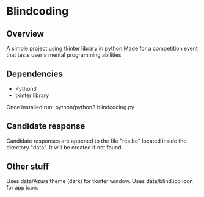 # Blindcoding

## Overview
A simple project using tkinter library in python
Made for a competition event that tests user's mental programming abilities

## Dependencies
- Python3
- tkinter library

Once installed run: python/python3 blindcoding.py

## Candidate response
Candidate responses are appened to the file "res.bc" located inside the directory "data".
It will be created if not found.

## Other stuff
Uses data/Azure theme (dark) for tkinter window.
Uses data/blind.ico icon for app icon.